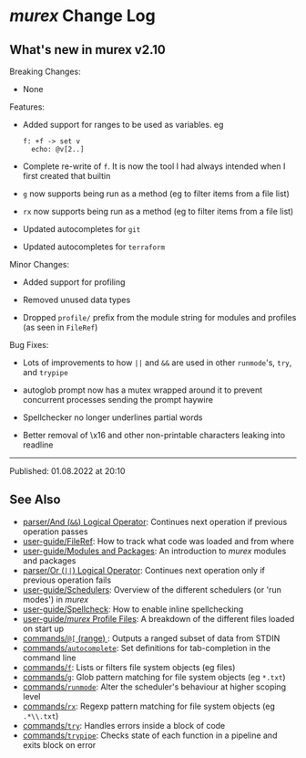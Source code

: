 # _murex_ Change Log

## What's new in murex v2.10

Breaking Changes:

* None

Features:

* Added support for ranges to be used as variables. eg

    <pre><code>f: +f -> set v
    echo: @v[2..]</code></pre>

* Complete re-write of `f`. It is now the tool I had always intended when I first created that builtin

* `g` now supports being run as a method (eg to filter items from a file list)

* `rx` now supports being run as a method (eg to filter items from a file list)

* Updated autocompletes for `git`

* Updated autocompletes for `terraform`

Minor Changes:

* Added support for profiling

* Removed unused data types

* Dropped `profile/` prefix from the module string for modules and profiles (as seen in `FileRef`)

Bug Fixes:

* Lots of improvements to how `||` and `&&` are used in other `runmode`'s, `try`, and `trypipe`

* autoglob prompt now has a mutex wrapped around it to prevent concurrent processes sending the prompt haywire

* Spellchecker no longer underlines partial words

* Better removal of \\x16 and other non-printable characters leaking into readline

<hr>

Published: 01.08.2022 at 20:10

## See Also

* [parser/And (`&&`) Logical Operator](../parser/logical-and.md):
  Continues next operation if previous operation passes
* [user-guide/FileRef](../user-guide/fileref.md):
  How to track what code was loaded and from where
* [user-guide/Modules and Packages](../user-guide/modules.md):
  An introduction to _murex_ modules and packages
* [parser/Or (`||`) Logical Operator](../parser/logical-or.md):
  Continues next operation only if previous operation fails
* [user-guide/Schedulers](../user-guide/schedulers.md):
  Overview of the different schedulers (or 'run modes') in _murex_
* [user-guide/Spellcheck](../user-guide/spellcheck.md):
  How to enable inline spellchecking
* [user-guide/_murex_ Profile Files](../user-guide/profile.md):
  A breakdown of the different files loaded on start up
* [commands/`@[` (range) ](../commands/range.md):
  Outputs a ranged subset of data from STDIN
* [commands/`autocomplete`](../commands/autocomplete.md):
  Set definitions for tab-completion in the command line
* [commands/`f`](../commands/f.md):
  Lists or filters file system objects (eg files)
* [commands/`g`](../commands/g.md):
  Glob pattern matching for file system objects (eg `*.txt`)
* [commands/`runmode`](../commands/runmode.md):
  Alter the scheduler's behaviour at higher scoping level
* [commands/`rx`](../commands/rx.md):
  Regexp pattern matching for file system objects (eg `.*\\.txt`)
* [commands/`try`](../commands/try.md):
  Handles errors inside a block of code
* [commands/`trypipe`](../commands/trypipe.md):
  Checks state of each function in a pipeline and exits block on error